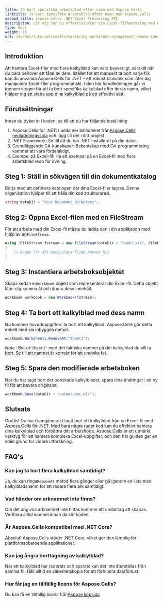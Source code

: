 ```yaml
---
title: Ta bort specifika arbetsblad efter namn med Aspose.Cells
linktitle: Ta bort specifika arbetsblad efter namn med Aspose.Cells
second_title: Aspose.Cells .NET Excel Processing API
description: Lär dig hur du effektiviserar din Excel-filhantering med Aspose.Cells för .NET. Den här guiden leder dig genom stegen för att programmatiskt ta bort specifika kalkylblad efter namn, vilket sparar tid och håller dina kalkylblad organiserade.
type: docs
weight: 15
url: /sv/net/tutorials/cells/mastering-worksheet-management/remove-specific-worksheets-by-name/
---
```

## Introduktion

Att hantera Excel-filer med flera kalkylblad kan vara besvärligt, särskilt när du bara behöver ett fåtal av dem. Istället för att manuellt ta bort varje flik kan du använda Aspose.Cells för .NET – ett robust bibliotek som låter dig manipulera Excel-filer programmatiskt. I den här handledningen går vi igenom stegen för att ta bort specifika kalkylblad efter deras namn, vilket hjälper dig att städa upp dina kalkylblad på ett effektivt sätt.

## Förutsättningar

Innan du dyker in i koden, se till att du har följande inställning:

1.  Aspose.Cells för .NET: Ladda ner biblioteket från[Aspose.Cells nedladdningssida](https://releases.aspose.com/cells/net/) och lägg till det i ditt projekt.
2. .NET Framework: Se till att du har .NET installerat på din dator.
3. Grundläggande C#-kunskaper: Bekantskap med C#-programmering kommer att vara fördelaktigt.
4. Exempel på Excel-fil: Ha ett exempel på en Excel-fil med flera arbetsblad redo för övning.

## Steg 1: Ställ in sökvägen till din dokumentkatalog

Börja med att definiera katalogen där dina Excel-filer lagras. Denna organisation hjälper till att hålla din kod strukturerad.

```csharp
string dataDir = "Your Document Directory";
```

## Steg 2: Öppna Excel-filen med en FileStream

 För att arbeta med din Excel-fil måste du ladda den i din applikation med hjälp av en`FileStream`.

```csharp
using (FileStream fstream = new FileStream(dataDir + "book1.xls", FileMode.Open))
{
    // Koden för att manipulera filen kommer hit
}
```

## Steg 3: Instantiera arbetsboksobjektet

 Skapa sedan en`Workbook` objekt som representerar din Excel-fil. Detta objekt låter dig komma åt och ändra dess innehåll.

```csharp
Workbook workbook = new Workbook(fstream);
```

## Steg 4: Ta bort ett kalkylblad med dess namn

Nu kommer huvuduppgiften: ta bort ett kalkylblad. Aspose.Cells gör detta enkelt med sin inbyggda metod.

```csharp
workbook.Worksheets.RemoveAt("Sheet1");
```

*Note* : Byt ut`"Sheet1"` med det faktiska namnet på det kalkylblad du vill ta bort. Se till att namnet är korrekt för att undvika fel.

## Steg 5: Spara den modifierade arbetsboken

När du har tagit bort det oönskade kalkylbladet, spara dina ändringar i en ny fil för att bevara originalet.

```csharp
workbook.Save(dataDir + "output.out.xls");
```

## Slutsats

Grattis! Du har framgångsrikt tagit bort ett kalkylblad från en Excel-fil med Aspose.Cells för .NET. Med bara några rader kod kan du effektivt hantera dina kalkylblad och förbättra ditt arbetsflöde. Aspose.Cells är ett utmärkt verktyg för att hantera komplexa Excel-uppgifter, och den här guiden ger en solid grund för vidare utforskning.

## FAQ's

### Kan jag ta bort flera kalkylblad samtidigt?

 Ja, du kan ringa`RemoveAt` metod flera gånger eller gå igenom en lista med kalkylbladsnamn för att radera flera ark samtidigt.

### Vad händer om arknamnet inte finns?

Om det angivna arknamnet inte hittas kommer ett undantag att skapas. Verifiera alltid namnet innan du kör koden.

### Är Aspose.Cells kompatibel med .NET Core?

Absolut! Aspose.Cells stöder .NET Core, vilket gör den lämplig för plattformsoberoende applikationer.

### Kan jag ångra borttagning av kalkylblad?

När ett kalkylblad har raderats och sparats kan det inte återställas från samma fil. Håll alltid en säkerhetskopia för att förhindra dataförlust.

### Hur får jag en tillfällig licens för Aspose.Cells?

Du kan få en tillfällig licens från[Aspose köpsida](https://purchase.aspose.com/temporary-license/).